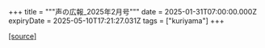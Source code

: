 +++
title = """声の広報_2025年2月号"""
date = 2025-01-31T07:00:00.000Z
expiryDate = 2025-05-10T17:21:27.031Z
tags = ["kuriyama"]
+++


[[source]](https://www.town.kuriyama.hokkaido.jp/site/koho/30282.html)
